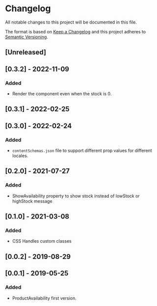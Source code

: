 # Changelog

All notable changes to this project will be documented in this file.

The format is based on [Keep a Changelog](http://keepachangelog.com/en/1.0.0/)
and this project adheres to [Semantic Versioning](http://semver.org/spec/v2.0.0.html).

## [Unreleased]

## [0.3.2] - 2022-11-09
### Added
- Render the component even when the stock is 0.

## [0.3.1] - 2022-02-25

## [0.3.0] - 2022-02-24
### Added
- `contentSchemas.json` file to support different prop values for different locales.

## [0.2.0] - 2021-07-27

### Added
- ShowAvailability property to show stock instead of lowStock or highStock message

## [0.1.0] - 2021-03-08
### Added
- CSS Handles custom classes

## [0.0.2] - 2019-08-29

## [0.0.1] - 2019-05-25
### Added
- ProductAvailability first version.
